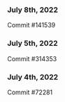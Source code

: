### July 8th, 2022

Commit #141539

### July 5th, 2022

Commit #314353


### July 4th, 2022

Commit #72281
